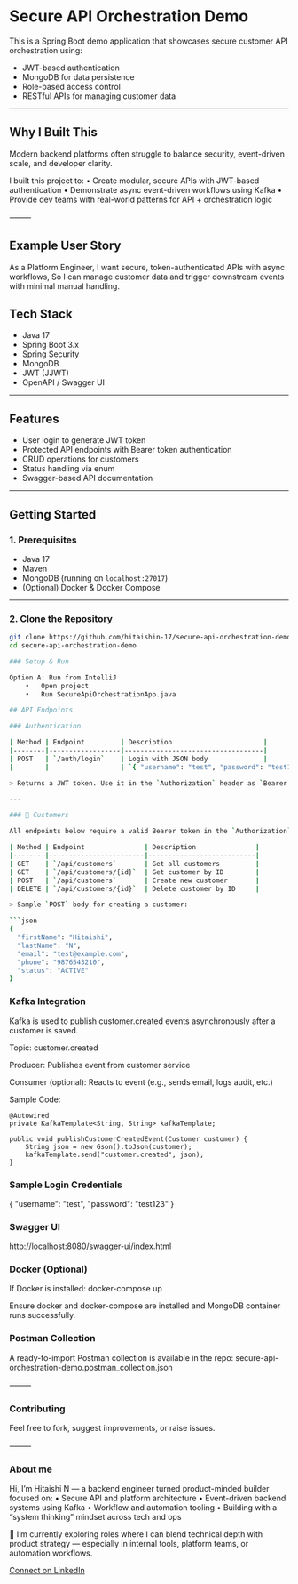 # Secure API Orchestration Demo

This is a Spring Boot demo application that showcases secure customer API orchestration using:
- JWT-based authentication
- MongoDB for data persistence
- Role-based access control
- RESTful APIs for managing customer data

---
## Why I Built This

Modern backend platforms often struggle to balance security, event-driven scale, and developer clarity.

I built this project to:
	•	Create modular, secure APIs with JWT-based authentication
	•	Demonstrate async event-driven workflows using Kafka
	•	Provide dev teams with real-world patterns for API + orchestration logic

⸻

## Example User Story

As a Platform Engineer,
I want secure, token-authenticated APIs with async workflows,
So I can manage customer data and trigger downstream events with minimal manual handling.


## Tech Stack

- Java 17
- Spring Boot 3.x
- Spring Security
- MongoDB
- JWT (JJWT)
- OpenAPI / Swagger UI

---

## Features

- User login to generate JWT token
- Protected API endpoints with Bearer token authentication
- CRUD operations for customers
- Status handling via enum
- Swagger-based API documentation

---

## Getting Started

### 1. Prerequisites

- Java 17
- Maven
- MongoDB (running on `localhost:27017`)
- (Optional) Docker & Docker Compose

---

### 2. Clone the Repository

```bash
git clone https://github.com/hitaishin-17/secure-api-orchestration-demo.git
cd secure-api-orchestration-demo

### Setup & Run

Option A: Run from IntelliJ
	•	Open project
	•	Run SecureApiOrchestrationApp.java

## API Endpoints

### Authentication

| Method | Endpoint         | Description                       |
|--------|------------------|-----------------------------------|
| POST   | `/auth/login`    | Login with JSON body              |
|        |                  | `{ "username": "test", "password": "test123" }` |

> Returns a JWT token. Use it in the `Authorization` header as `Bearer <token>`.

---

### 👤 Customers

All endpoints below require a valid Bearer token in the `Authorization` header.

| Method | Endpoint               | Description               |
|--------|------------------------|---------------------------|
| GET    | `/api/customers`       | Get all customers         |
| GET    | `/api/customers/{id}`  | Get customer by ID        |
| POST   | `/api/customers`       | Create new customer       |
| DELETE | `/api/customers/{id}`  | Delete customer by ID     |

> Sample `POST` body for creating a customer:

```json
{
  "firstName": "Hitaishi",
  "lastName": "N",
  "email": "test@example.com",
  "phone": "9876543210",
  "status": "ACTIVE"
}
```

### Kafka Integration

Kafka is used to publish customer.created events asynchronously after a customer is saved.

Topic: customer.created

Producer: Publishes event from customer service

Consumer (optional): Reacts to event (e.g., sends email, logs audit, etc.)

Sample Code:

```
@Autowired
private KafkaTemplate<String, String> kafkaTemplate;

public void publishCustomerCreatedEvent(Customer customer) {
    String json = new Gson().toJson(customer);
    kafkaTemplate.send("customer.created", json);
}
```
### Sample Login Credentials
{
  "username": "test",
  "password": "test123"
}

### Swagger UI
http://localhost:8080/swagger-ui/index.html

### Docker (Optional)

If Docker is installed:
docker-compose up

Ensure docker and docker-compose are installed and MongoDB container runs successfully.

### Postman Collection

A ready-to-import Postman collection is available in the repo:
secure-api-orchestration-demo.postman_collection.json

⸻

### Contributing

Feel free to fork, suggest improvements, or raise issues.

⸻
### About me
Hi, I’m Hitaishi N — a backend engineer turned product-minded builder focused on:
	•	Secure API and platform architecture
	•	Event-driven backend systems using Kafka
	•	Workflow and automation tooling
	•	Building with a “system thinking” mindset across tech and ops

📌 I’m currently exploring roles where I can blend technical depth with product strategy — especially in internal tools, platform teams, or automation workflows.

[Connect on LinkedIn](www.linkedin.com/in/hitaishi-n-grovista)


